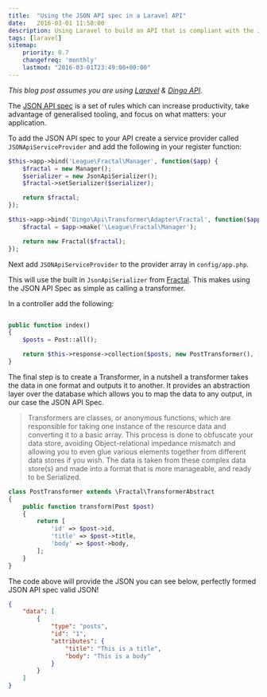 ```yaml
---
title:  "Using the JSON API spec in a Laravel API"
date:   2016-03-01 11:50:00
description: Using Laravel to build an API that is compliant with the JSON API spec.
tags: [laravel] 
sitemap:
    priority: 0.7
    changefreq: 'monthly'
    lastmod: "2016-03-01T23:49:00+00:00"
---
```


*This blog post assumes you are using [Laravel](http://laravel.com) & [Dingo API](https://github.com/dingo/api).*

The [JSON API spec](http://jsonapi.org/) is a set of rules which can increase productivity, take advantage of generalised tooling, and focus on what matters: your application.

To add the JSON API spec to your API create a service provider called `JSONApiServiceProvider` and add the following in your register function:

```php
$this->app->bind('League\Fractal\Manager', function($app) {
    $fractal = new Manager();
    $serializer = new JsonApiSerializer();
    $fractal->setSerializer($serializer);

    return $fractal;
});

$this->app->bind('Dingo\Api\Transformer\Adapter\Fractal', function($app) {
    $fractal = $app->make('\League\Fractal\Manager');

    return new Fractal($fractal);
});
```

Next add `JSONApiServiceProvider` to the provider array in `config/app.php`.


This will use the built in `JsonApiSerializer` from [Fractal](http://fractal.thephpleague.com). This makes using the JSON API Spec as simple as calling a transformer.

In a controller add the following:

```php

public function index()
{
    $posts = Post::all();

    return $this->response->collection($posts, new PostTransformer(), [ 'key' => "posts" ]);
}
```
The final step is to create a Transformer, in a nutshell a transformer takes the data in one format and outputs it to another. It provides an abstraction layer over the database which allows you to map the data to any output, in our case the JSON API Spec.

> Transformers are classes, or anonymous functions, which are responsible for taking one instance of the resource data and converting it to a basic array. This process is done to obfuscate your data store, avoiding Object-relational impedance mismatch and allowing you to even glue various elements together from different data stores if you wish. The data is taken from these complex data store(s) and made into a format that is more manageable, and ready to be Serialized.

```php
class PostTransformer extends \Fractal\TransformerAbstract
{
    public function transform(Post $post)
    {
        return [
            'id' => $post->id,
            'title' => $post->title,
            'body' => $post->body,
        ];
    }
}
```

The code above will provide the JSON you can see below, perfectly formed JSON API spec valid JSON!

```json
{
    "data": [
        {
            "type": "posts",
            "id": "1",
            "attributes": {
                "title": "This is a title",
                "body": "This is a body"
            }
        }
    ]
}
```
